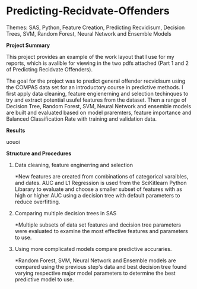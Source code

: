 # Predicting-Recidvate-Offenders

Themes: SAS, Python, Feature Creation, Predicting Recvidisum, Decision Trees, SVM, Random Forest, Neural Network and Ensemble Models

**Project Summary**

This project provides an example of the work layout that I use for my reports, which is avalible for viewing in the two pdfs attached (Part 1 and 2 of Predicting Recidvate Offenders).

The goal for the project was to predict general offender recvidisum using the COMPAS data set for an introductory course in predictive methods. I first apply data cleaning, feature engienerning and selection techinques to try and extract potential usufel features from the dataset. Then a range of Decision Tree, Random Forest, SVM, Neural Network and ensemble models are built and evaluated based on model praremters, feature importance and Balanced Classification Rate with training and validation data. 

**Results**

uouoi

**Structure and Procedures**

 1. Data cleaning, feature enginerring and selection
 
    *New features are created from combinations of categorical varaibles, and dates. AUC and L1 Regression is used from the SciKitlearn Python Libarary to evaluate and choose a smaller subset of features with as high or higher AUC using a decision tree with default parameters to reduce overfitting. 
    
 2. Comparing multiple decision trees in SAS
     
     *Multiple subsets of data set features and decision tree parameters were evaluated to examine the most effective features and parameters to use.
     
 3. Using more complicated models compare predictive accuraries. 
 
     *Random Forest, SVM, Neural Network and Ensemble models are compared using the previous step's data and best decision tree found varying respective major model parameters to determine the best predictive model to use. 


